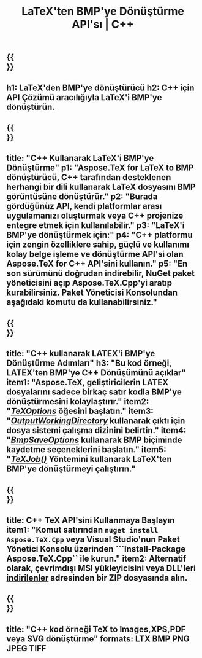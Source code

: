 ﻿---
translation: true
template: /_templates/_conversion-child-cpp.md
title: LaTeX'ten BMP'ye Dönüştürme API'sı | C++
description: LaTeX'ten BMP'ye dönüştürme işlevi. Bu şirket içi C++ kitaplığını projenize entegre edin veya LaTeX'i BMP'ye dönüştürmek için platformlar arası uygulamaları kullanın.
keywords: lateksten bmp api cpp'ye, latex2bmp c++'ı entegre eder
url: /cpp/conversion/latex-to-bmp/
family: tex
platformtag: cpp
feature: conversion
informat: LATEX
outformat: BMP
otherformats: PNG JPEG TIFF PDF SVG XPS
---

{{<section banner>}}
---
h1: LaTeX'den BMP'ye dönüştürücü
h2: C++ için API Çözümü aracılığıyla LaTeX'i BMP'ye dönüştürün.
---

{{<section overview>}}
---
title: "C++ Kullanarak LaTeX'i BMP'ye Dönüştürme"
p1: "Aspose.TeX for LaTeX to BMP dönüştürücü, C++ tarafından desteklenen herhangi bir dili kullanarak LaTeX dosyasını BMP görüntüsüne dönüştürür."
p2: "Burada gördüğünüz API, kendi platformlar arası uygulamanızı oluşturmak veya C++ projenize entegre etmek için kullanılabilir."
p3: "LaTeX'i BMP'ye dönüştürmek için:"
p4: "C++ platformu için zengin özelliklere sahip, güçlü ve kullanımı kolay belge işleme ve dönüştürme API'si olan Aspose.TeX for C++ API'sini kullanın."
p5: "En son sürümünü doğrudan indirebilir, NuGet paket yöneticisini açıp Aspose.TeX.Cpp'yi aratıp kurabilirsiniz. Paket Yöneticisi Konsolundan aşağıdaki komutu da kullanabilirsiniz."
---

{{<section feature1>}}
---
title: "C++ kullanarak LATEX'i BMP'ye Dönüştürme Adımları"
h3: "Bu kod örneği, LATEX'ten BMP'ye C++ Dönüşümünü açıklar"
item1: "Aspose.TeX, geliştiricilerin LATEX dosyalarını sadece birkaç satır kodla BMP'ye dönüştürmesini kolaylaştırır."
item2: "[*TeXOptions*](https://reference.aspose.com/tex/cpp/class/aspose.te_x.te_x_options) öğesini başlatın."
item3: "[*OutputWorkingDirectory*](https://reference.aspose.com/tex/cpp/class/aspose.te_x.te_x_options#aa4f4ea6dab7db5ba1b40800495f16f63) kullanarak çıktı için dosya sistemi çalışma dizinini belirtin."
item4: "[*BmpSaveOptions*](https://reference.aspose.com/tex/cpp/class/aspose.te_x.presentation.image.bmp_save_options) kullanarak BMP biçiminde kaydetme seçeneklerini başlatın."
item5: "[*TeXJob()*](https://reference.aspose.com/tex/cpp/class/aspose.te_x.te_x_job) Yöntemini kullanarak LaTeX'ten BMP'ye dönüştürmeyi çalıştırın."
---

{{<section feature2>}}
---
title: C++ TeX API'sini Kullanmaya Başlayın
item1: "Komut satırından ```nuget install Aspose.TeX.Cpp``` veya Visual Studio'nun Paket Yönetici Konsolu üzerinden ```Install-Package Aspose.TeX.Cpp`` ile kurun."
item2: Alternatif olarak, çevrimdışı MSI yükleyicisini veya DLL'leri [indirilenler](https://downloads.aspose.com/tex/cpp) adresinden bir ZIP dosyasında alın.
---

{{<section widget>}}
---
title: "C++ kod örneği TeX to Images,XPS,PDF veya SVG dönüştürme"
formats: LTX BMP PNG JPEG TIFF
---


